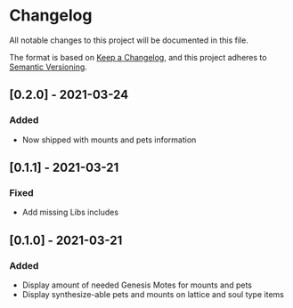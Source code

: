 # Changelog
All notable changes to this project will be documented in this file.

The format is based on [Keep a Changelog](https://keepachangelog.com/en/1.0.0/),
and this project adheres to [Semantic Versioning](https://semver.org/spec/v2.0.0.html).

## [0.2.0] - 2021-03-24
### Added
 - Now shipped with mounts and pets information

## [0.1.1] - 2021-03-21
### Fixed
 - Add missing Libs includes

## [0.1.0] - 2021-03-21
### Added
 - Display amount of needed Genesis Motes for mounts and pets
 - Display synthesize-able pets and mounts on lattice and soul type items
